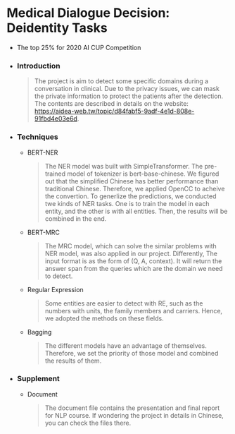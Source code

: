 # Medical Dialogue Decision: Deidentity Tasks
* The top 25% for 2020 AI CUP Competition

* ### Introduction
  > The project is aim to detect some specific domains during a conversation in clinical. Due to the privacy issues, we can mask the private information to protect the patients after the detection. The contents are described in details on the website: https://aidea-web.tw/topic/d84fabf5-9adf-4e1d-808e-91fbd4e03e6d.

* ### Techniques
  * BERT-NER
    >The NER model was built with SimpleTransformer. The pre-trained model of tokenizer is bert-base-chinese. We figured out that the simplified Chinese has better performance than traditional Chinese. Therefore, we applied OpenCC to acheive the convertion. To generlize the predictions, we conducted twe kinds of NER tasks. One is to train the model in each entity, and the other is with all entities. Then, the results will be combined in the end.

  * BERT-MRC
    >The MRC model, which can solve the similar problems with NER model, was also applied in our project. Differently, The input format is as the form of (Q, A, context). It will return the answer span from the queries which are the domain we need to detect.

  * Regular Expression
    >Some entities are easier to detect with RE, such as the numbers with units, the family members and carriers. Hence, we adopted the methods on these fields.

  * Bagging
    >The different models have an advantage of themselves. Therefore, we set the priority of those model and combined the results of them.

* ### Supplement
  * Document
    >The document file contains the presentation and final report for NLP course. If wondering the project in details in Chinese, you can check the files there.
